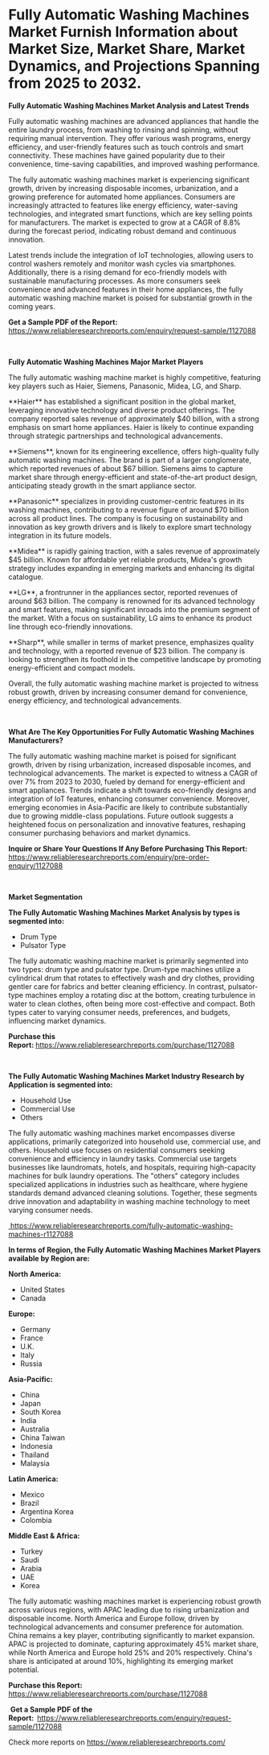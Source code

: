 <p><h1>Fully Automatic Washing Machines Market Furnish Information about Market Size, Market Share, Market Dynamics, and Projections Spanning from 2025 to 2032.</h1></p><p><strong>Fully Automatic Washing Machines Market Analysis and Latest Trends</strong></p>
<p><p>Fully automatic washing machines are advanced appliances that handle the entire laundry process, from washing to rinsing and spinning, without requiring manual intervention. They offer various wash programs, energy efficiency, and user-friendly features such as touch controls and smart connectivity. These machines have gained popularity due to their convenience, time-saving capabilities, and improved washing performance.</p><p>The fully automatic washing machines market is experiencing significant growth, driven by increasing disposable incomes, urbanization, and a growing preference for automated home appliances. Consumers are increasingly attracted to features like energy efficiency, water-saving technologies, and integrated smart functions, which are key selling points for manufacturers. The market is expected to grow at a CAGR of 8.8% during the forecast period, indicating robust demand and continuous innovation.</p><p>Latest trends include the integration of IoT technologies, allowing users to control washers remotely and monitor wash cycles via smartphones. Additionally, there is a rising demand for eco-friendly models with sustainable manufacturing processes. As more consumers seek convenience and advanced features in their home appliances, the fully automatic washing machine market is poised for substantial growth in the coming years.</p></p>
<p><strong>Get a Sample PDF of the Report:&nbsp;</strong> <a href="https://www.reliableresearchreports.com/enquiry/request-sample/1127088?utm_campaign=2205&utm_medium=2&utm_source=Github&utm_content=ia&utm_term=21022025&utm_id=fully-automatic-washing-machines">https://www.reliableresearchreports.com/enquiry/request-sample/1127088</a></p>
<p>&nbsp;</p>
<p><strong>Fully Automatic Washing Machines Major Market Players</strong></p>
<p><p>The fully automatic washing machine market is highly competitive, featuring key players such as Haier, Siemens, Panasonic, Midea, LG, and Sharp. </p><p>**Haier** has established a significant position in the global market, leveraging innovative technology and diverse product offerings. The company reported sales revenue of approximately $40 billion, with a strong emphasis on smart home appliances. Haier is likely to continue expanding through strategic partnerships and technological advancements.</p><p>**Siemens**, known for its engineering excellence, offers high-quality fully automatic washing machines. The brand is part of a larger conglomerate, which reported revenues of about $67 billion. Siemens aims to capture market share through energy-efficient and state-of-the-art product design, anticipating steady growth in the smart appliance sector.</p><p>**Panasonic** specializes in providing customer-centric features in its washing machines, contributing to a revenue figure of around $70 billion across all product lines. The company is focusing on sustainability and innovation as key growth drivers and is likely to explore smart technology integration in its future models.</p><p>**Midea** is rapidly gaining traction, with a sales revenue of approximately $45 billion. Known for affordable yet reliable products, Midea's growth strategy includes expanding in emerging markets and enhancing its digital catalogue.</p><p>**LG**, a frontrunner in the appliances sector, reported revenues of around $63 billion. The company is renowned for its advanced technology and smart features, making significant inroads into the premium segment of the market. With a focus on sustainability, LG aims to enhance its product line through eco-friendly innovations.</p><p>**Sharp**, while smaller in terms of market presence, emphasizes quality and technology, with a reported revenue of $23 billion. The company is looking to strengthen its foothold in the competitive landscape by promoting energy-efficient and compact models.</p><p>Overall, the fully automatic washing machine market is projected to witness robust growth, driven by increasing consumer demand for convenience, energy efficiency, and technological advancements.</p></p>
<p>&nbsp;</p>
<p><strong>What Are The Key Opportunities For Fully Automatic Washing Machines Manufacturers?</strong></p>
<p><p>The fully automatic washing machine market is poised for significant growth, driven by rising urbanization, increased disposable incomes, and technological advancements. The market is expected to witness a CAGR of over 7% from 2023 to 2030, fueled by demand for energy-efficient and smart appliances. Trends indicate a shift towards eco-friendly designs and integration of IoT features, enhancing consumer convenience. Moreover, emerging economies in Asia-Pacific are likely to contribute substantially due to growing middle-class populations. Future outlook suggests a heightened focus on personalization and innovative features, reshaping consumer purchasing behaviors and market dynamics.</p></p>
<p><strong>Inquire or Share Your Questions If Any Before Purchasing This Report:</strong> <a href="https://www.reliableresearchreports.com/enquiry/pre-order-enquiry/1127088?utm_campaign=2205&utm_medium=2&utm_source=Github&utm_content=ia&utm_term=21022025&utm_id=fully-automatic-washing-machines">https://www.reliableresearchreports.com/enquiry/pre-order-enquiry/1127088</a></p>
<p>&nbsp;</p>
<p><strong>Market Segmentation</strong></p>
<p><strong>The Fully Automatic Washing Machines Market Analysis by types is segmented into:</strong></p>
<p><ul><li>Drum Type</li><li>Pulsator Type</li></ul></p>
<p><p>The fully automatic washing machine market is primarily segmented into two types: drum type and pulsator type. Drum-type machines utilize a cylindrical drum that rotates to effectively wash and dry clothes, providing gentler care for fabrics and better cleaning efficiency. In contrast, pulsator-type machines employ a rotating disc at the bottom, creating turbulence in water to clean clothes, often being more cost-effective and compact. Both types cater to varying consumer needs, preferences, and budgets, influencing market dynamics.</p></p>
<p><strong>Purchase this Report:&nbsp;</strong><a href="https://www.reliableresearchreports.com/purchase/1127088?utm_campaign=2205&utm_medium=2&utm_source=Github&utm_content=ia&utm_term=21022025&utm_id=fully-automatic-washing-machines">https://www.reliableresearchreports.com/purchase/1127088</a></p>
<p>&nbsp;</p>
<p><strong>The Fully Automatic Washing Machines Market Industry Research by Application is segmented into:</strong></p>
<p><ul><li>Household Use</li><li>Commercial Use</li><li>Others</li></ul></p>
<p><p>The fully automatic washing machines market encompasses diverse applications, primarily categorized into household use, commercial use, and others. Household use focuses on residential consumers seeking convenience and efficiency in laundry tasks. Commercial use targets businesses like laundromats, hotels, and hospitals, requiring high-capacity machines for bulk laundry operations. The "others" category includes specialized applications in industries such as healthcare, where hygiene standards demand advanced cleaning solutions. Together, these segments drive innovation and adaptability in washing machine technology to meet varying consumer needs.</p></p>
<p><a href="https://www.reliableresearchreports.com/fully-automatic-washing-machines-r1127088?utm_campaign=2205&utm_medium=2&utm_source=Github&utm_content=ia&utm_term=21022025&utm_id=fully-automatic-washing-machines">&nbsp;https://www.reliableresearchreports.com/fully-automatic-washing-machines-r1127088</a></p>
<p><strong>In terms of Region, the Fully Automatic Washing Machines Market Players available by Region are:</strong></p>
<p>
    <p> <strong> North America: </strong>
        <ul>
            <li>United States</li>
            <li>Canada</li>
        </ul>
        </p> 
    <p> <strong> Europe: </strong>
        <ul>
            <li>Germany</li>
            <li>France</li>
            <li>U.K.</li>
            <li>Italy</li>
            <li>Russia</li>
        </ul>
        </p> 
    <p> <strong> Asia-Pacific: </strong>
        <ul>
            <li>China</li>
            <li>Japan</li>
            <li>South Korea</li>
            <li>India</li>
            <li>Australia</li>
            <li>China Taiwan</li>
            <li>Indonesia</li>
            <li>Thailand</li>
            <li>Malaysia</li>
        </ul>
        </p> 
    <p> <strong> Latin America: </strong>
        <ul>
            <li>Mexico</li>
            <li>Brazil</li>
            <li>Argentina Korea</li>
            <li>Colombia</li>
        </ul>
        </p> 
    <p> <strong> Middle East & Africa: </strong>
        <ul>
            <li>Turkey</li>
            <li>Saudi</li>
            <li>Arabia</li>
            <li>UAE</li>
            <li>Korea</li>
        </ul>
    </p>
    </p>
<p><p>The fully automatic washing machines market is experiencing robust growth across various regions, with APAC leading due to rising urbanization and disposable income. North America and Europe follow, driven by technological advancements and consumer preference for automation. China remains a key player, contributing significantly to market expansion. APAC is projected to dominate, capturing approximately 45% market share, while North America and Europe hold 25% and 20% respectively. China's share is anticipated at around 10%, highlighting its emerging market potential.</p></p>
<p><strong>Purchase this Report: </strong><a href="https://www.reliableresearchreports.com/purchase/1127088?utm_campaign=2205&utm_medium=2&utm_source=Github&utm_content=ia&utm_term=21022025&utm_id=fully-automatic-washing-machines">https://www.reliableresearchreports.com/purchase/1127088</a></p>
<p>&nbsp;<strong>Get a Sample PDF of the Report:&nbsp;&nbsp;</strong><a href="https://www.reliableresearchreports.com/enquiry/request-sample/1127088?utm_campaign=2205&utm_medium=2&utm_source=Github&utm_content=ia&utm_term=21022025&utm_id=fully-automatic-washing-machines">https://www.reliableresearchreports.com/enquiry/request-sample/1127088</a></p>
<p><strong></strong></p>
<p>Check more reports on <a href="https://www.reliableresearchreports.com/?utm_campaign=2205&utm_medium=2&utm_source=Github&utm_content=ia&utm_term=21022025&utm_id=fully-automatic-washing-machines">https://www.reliableresearchreports.com/</a></p>